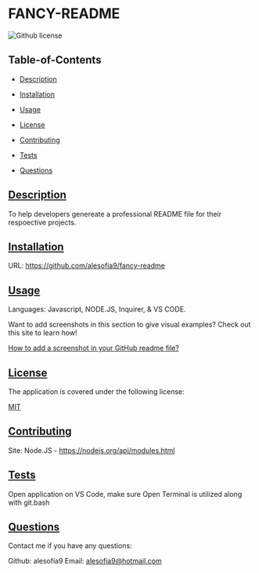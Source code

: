 # FANCY-README
    
![Github license](https://img.shields.io/badge/license-MIT-blue.svg)
  
## Table-of-Contents
  
* [Description](#description)
* [Installation](#installation)
* [Usage](#usage)
    
* [License](#license)
      
* [Contributing](#contributing)
* [Tests](#tests)
* [Questions](#questions)
    
## [Description](#table-of-contents)
    
To help developers genereate a professional README file for their respoective projects.
  
## [Installation](#table-of-contents)
  
URL: https://github.com/alesofia9/fancy-readme
  
## [Usage](#table-of-contents)
  
Languages: Javascript, NODE.JS, Inquirer, & VS CODE.
    
Want to add screenshots in this section to give visual examples? Check out this site to learn how!
    
[How to add a screenshot in your GitHub readme file?](https://medium.com/analytics-vidhya/how-to-add-a-screenshot-in-your-github-readme-file-176afeb8ad86)
    
    
## [License](#table-of-contents)
  
The application is covered under the following license:
    
[MIT](https://choosealicense.com/licenses/MIT)
         
## [Contributing](#table-of-contents)
    
Site: Node.JS - https://nodejs.org/api/modules.html
  
## [Tests](#table-of-contents)
  
Open application on VS Code, make sure Open Terminal is utilized along with git.bash
  
## [Questions](#table-of-contents)

Contact me if you have any questions:

Github: alesofia9 Email: alesofia9@hotmail.com
